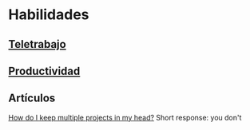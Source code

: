 # Habilidades

## [Teletrabajo](teletrabajo.md)

## [Productividad](productividad.md)

## Artículos

[How do I keep multiple projects in my head?](https://lobste.rs/s/0qlkm7/how_do_i_keep_multiple_projects_my_head) Short response: you don't

